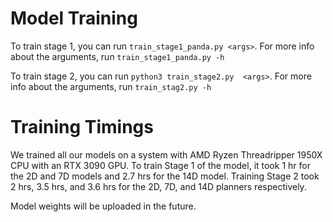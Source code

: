 # Model Training

To train stage 1, you can run `train_stage1_panda.py <args>`. For more info about the arguments, run `train_stage1_panda.py -h`

To train stage 2, you can run `python3 train_stage2.py  <args>`. For more info about the arguments, run `train_stag2.py -h`

# Training Timings

We trained all our models on a system with AMD Ryzen Threadripper 1950X CPU with an RTX 3090 GPU. To train Stage 1 of the model, it took 1 hr for the 2D and 7D models and 2.7 hrs for the 14D model. Training Stage 2 took 2 hrs, 3.5 hrs, and 3.6 hrs for the 2D, 7D, and 14D planners respectively.

Model weights will be uploaded in the future.
